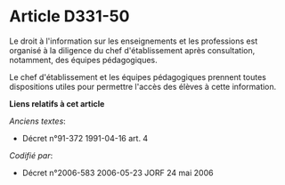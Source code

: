 # Article D331-50

Le droit à l'information sur les enseignements et les professions est organisé à la diligence du chef d'établissement après
consultation, notamment, des équipes pédagogiques.

Le chef d'établissement et les équipes pédagogiques prennent toutes dispositions utiles pour permettre l'accès des élèves à
cette information.

**Liens relatifs à cet article**

_Anciens textes_:

  - Décret n°91-372 1991-04-16 art. 4

_Codifié par_:

  - Décret n°2006-583 2006-05-23 JORF 24 mai 2006
